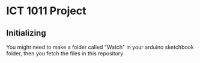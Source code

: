 # ICT 1011 Project

## Initializing

You might need to make a folder called "Watch" in your arduino sketchbook folder, then you fetch the files in this repository
